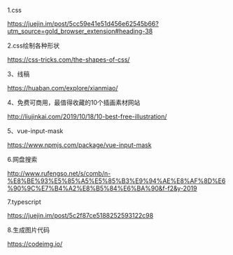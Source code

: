 1.css

https://juejin.im/post/5cc59e41e51d456e62545b66?utm_source=gold_browser_extension#heading-38

2.css绘制各种形状

https://css-tricks.com/the-shapes-of-css/

3、线稿

https://huaban.com/explore/xianmiao/

4、免费可商用，最值得收藏的10个插画素材网站

http://liujinkai.com/2019/10/18/10-best-free-illustration/

5、vue-input-mask

https://www.npmjs.com/package/vue-input-mask

6.网盘搜索

http://www.rufengso.net/s/comb/n-%E8%BE%93%E5%85%A5%E5%85%B3%E9%94%AE%E8%AF%8D%E6%90%9C%E7%B4%A2%E8%B5%84%E6%BA%90&f-f2&y-2019

7.typescript

https://juejin.im/post/5c2f87ce5188252593122c98

8.生成图片代码

https://codeimg.io/